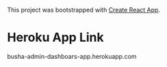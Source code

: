 This project was bootstrapped with [Create React App](https://github.com/facebook/create-react-app).

# Heroku App Link

busha-admin-dashboars-app.herokuapp.com

